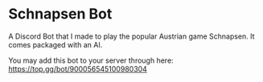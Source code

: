 # Schnapsen Bot
A Discord Bot that I made to play the popular Austrian game Schnapsen. It comes packaged with an AI.

You may add this bot to your server through here: https://top.gg/bot/900056545100980304
